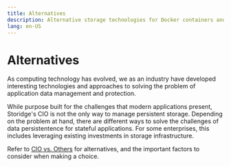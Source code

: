 ```yaml
---
title: Alternatives
description: Alternative storage technologies for Docker containers and Kubernetes pods
lang: en-US
---
```


# Alternatives

As computing technology has evolved, we as an industry have developed interesting technologies and approaches to solving the problem of application data management and protection.

While purpose built for the challenges that modern applications present, Storidge's CIO is not the only way to manage persistent storage. Depending on the problem at hand, there are different ways to solve the challenges of data persistentence for stateful applications. For some enterprises, this includes leveraging existing investments in storage infrastructure.

Refer to [CIO vs. Others](https://guide.storidge.com/cio_vs_others/enterprise_storage_systems.html) for alternatives, and the important factors to consider when making a choice.
